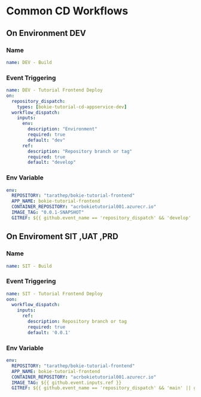 # Common CD Workflows

## On Environment DEV

### Name

```yaml
name: DEV - Build
```

### Event Triggering

```yaml
name: DEV - Tutorial Frontend Deploy
on:
  repository_dispatch:
    types: [bokie-tutorial-cd-appservice-dev]
  workflow_dispatch:
    inputs:
      env:
        description: "Environment"
        required: true
        default: "dev"
      ref:
        description: "Repository branch or tag"
        required: true
        default: "develop"
```


### Env Variable

```yaml
env:
  REPOSITORY: "tarathep/bokie-tutorial-frontend"
  APP_NAME: bokie-tutorial-frontend
  CONTAINER_REPOSITORY: "acrbokietutorial001.azurecr.io"
  IMAGE_TAG: "0.0.1-SNAPSHOT"
  GITREF: ${{ github.event_name == 'repository_dispatch' && 'develop' || github.event.inputs.ref }}
```

## On Enviroment SIT ,UAT ,PRD

### Name

```yaml
name: SIT - Build
```

### Event Triggering

```yaml
name: SIT - Tutorial Frontend Deploy
oon:
  workflow_dispatch:
    inputs:
      ref:
        description: Repository branch or tag
        required: true
        default: '0.0.1'
```


### Env Variable

```yaml
env:
  REPOSITORY: "tarathep/bokie-tutorial-frontend"
  APP_NAME: bokie-tutorial-frontend
  CONTAINER_REPOSITORY: "acrbokietutorial001.azurecr.io"
  IMAGE_TAG: ${{ github.event.inputs.ref }}
  GITREF: ${{ github.event_name == 'repository_dispatch' && 'main' || github.event.inputs.ref }}
  
```

